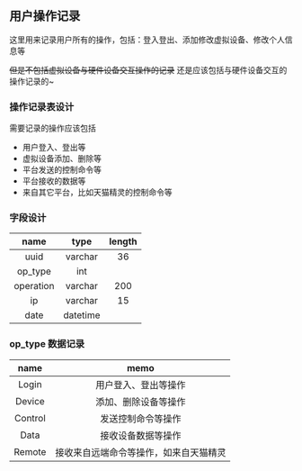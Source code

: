 ## 用户操作记录

这里用来记录用户所有的操作，包括：登入登出、添加修改虚拟设备、修改个人信息等

<strike>但是不包括虚拟设备与硬件设备交互操作的记录</strike>
还是应该包括与硬件设备交互的操作记录的~

### 操作记录表设计

需要记录的操作应该包括

- 用户登入、登出等
- 虚拟设备添加、删除等
- 平台发送的控制命令等
- 平台接收的数据等
- 来自其它平台，比如天猫精灵的控制命令等

### 字段设计

<table>
<thead>
<tr class="header">
<th style="text-align: center;">name</th>
<th style="text-align: center;">type</th>
<th style="text-align: center;">length</th>
</tr>
</thead>
<tbody>
<tr class="odd">
<td style="text-align: center;">uuid</td>
<td style="text-align: center;">varchar</td>
<td style="text-align: center;">36</td>
</tr>
<tr class="even">
<td style="text-align: center;">op_type</td>
<td style="text-align: center;">int</td>
<td style="text-align: center;"></td>
</tr>
<tr class="odd">
<td style="text-align: center;">operation</td>
<td style="text-align: center;">varchar</td>
<td style="text-align: center;">200</td>
</tr>
<tr class="even">
<td style="text-align: center;">ip</td>
<td style="text-align: center;">varchar</td>
<td style="text-align: center;">15</td>
</tr>
<tr class="odd">
<td style="text-align: center;">date</td>
<td style="text-align: center;">datetime</td>
<td style="text-align: center;"></td>
</tr>
</tbody>
</table>

### op_type 数据记录

<table>
<thead>
<tr class="header">
<th style="text-align: center;">name</th>
<th style="text-align: center;">memo</th>
</tr>
</thead>
<tbody>
<tr class="odd">
<td style="text-align: center;">Login</td>
<td style="text-align: center;">用户登入、登出等操作</td>
</tr>
<tr class="even">
<td style="text-align: center;">Device</td>
<td style="text-align: center;">添加、删除设备等操作</td>
</tr>
<tr class="odd">
<td style="text-align: center;">Control</td>
<td style="text-align: center;">发送控制命令等操作</td>
</tr>
<tr class="even">
<td style="text-align: center;">Data</td>
<td style="text-align: center;">接收设备数据等操作</td>
</tr>
<tr class="odd">
<td style="text-align: center;">Remote</td>
<td style="text-align: center;">接收来自远端命令等操作，如来自天猫精灵</td>
</tr>
</tbody>
</table>